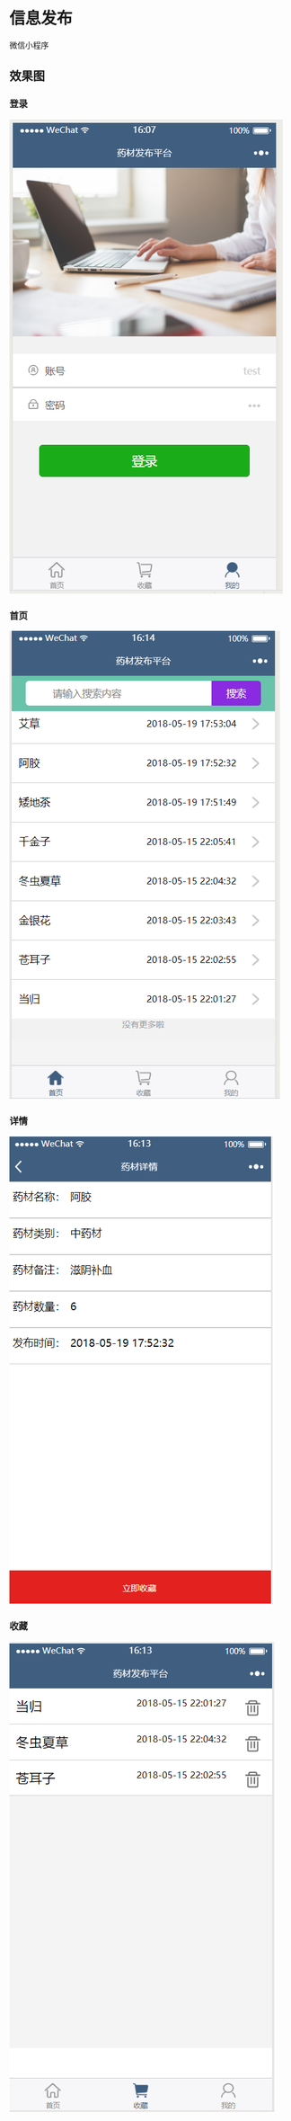 # 信息发布

微信小程序

## 效果图

### 登录

![Image text](https://github.com/daiwenlong/wechat-app/blob/master/image/login.png)

### 首页

![Image text](https://github.com/daiwenlong/wechat-app/blob/master/image/index.png)

### 详情

![Image text](https://github.com/daiwenlong/wechat-app/blob/master/image/view.png)

### 收藏

![Image text](https://github.com/daiwenlong/wechat-app/blob/master/image/cart.png)








